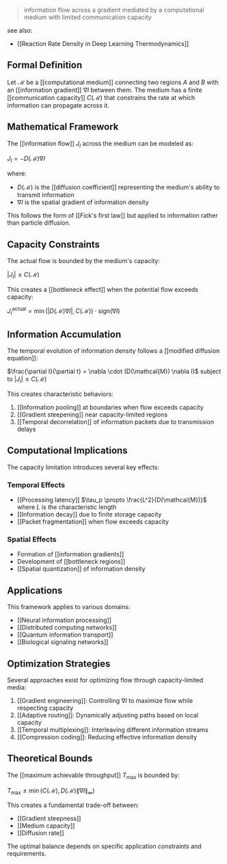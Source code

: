 >  information flow across a gradient mediated by a computational medium with limited communication capacity

see also:
- [[Reaction Rate Density in Deep Learning Thermodynamics]]

## Formal Definition

Let $\mathcal{M}$ be a [[computational medium]] connecting two regions $A$ and $B$ with an [[information gradient]] $\nabla I$ between them. The medium has a finite [[communication capacity]] $C(\mathcal{M})$ that constrains the rate at which information can propagate across it.

## Mathematical Framework

The [[information flow]] $J_I$ across the medium can be modeled as:

$J_I = -D(\mathcal{M}) \nabla I$

where:
- $D(\mathcal{M})$ is the [[diffusion coefficient]] representing the medium's ability to transmit information
- $\nabla I$ is the spatial gradient of information density

This follows the form of [[Fick's first law]] but applied to information rather than particle diffusion.

## Capacity Constraints

The actual flow is bounded by the medium's capacity:

$|J_I| \leq C(\mathcal{M})$

This creates a [[bottleneck effect]] when the potential flow exceeds capacity:

$J_I^{\text{actual}} = \min(|D(\mathcal{M}) \nabla I|, C(\mathcal{M})) \cdot \text{sign}(\nabla I)$

## Information Accumulation

The temporal evolution of information density follows a [[modified diffusion equation]]:

$\frac{\partial I}{\partial t} = \nabla \cdot (D(\mathcal{M}) \nabla I)$ subject to $|J_I| \leq C(\mathcal{M})$

This creates characteristic behaviors:
1. [[Information pooling]] at boundaries when flow exceeds capacity
2. [[Gradient steepening]] near capacity-limited regions
3. [[Temporal decorrelation]] of information packets due to transmission delays

## Computational Implications

The capacity limitation introduces several key effects:

### Temporal Effects
- [[Processing latency]] $\tau_p \propto \frac{L^2}{D(\mathcal{M})}$ where $L$ is the characteristic length
- [[Information decay]] due to finite storage capacity
- [[Packet fragmentation]] when flow exceeds capacity

### Spatial Effects
- Formation of [[information gradients]]
- Development of [[bottleneck regions]]
- [[Spatial quantization]] of information density

## Applications

This framework applies to various domains:
- [[Neural information processing]]
- [[Distributed computing networks]]
- [[Quantum information transport]]
- [[Biological signaling networks]]

## Optimization Strategies

Several approaches exist for optimizing flow through capacity-limited media:

1. [[Gradient engineering]]: Controlling $\nabla I$ to maximize flow while respecting capacity
2. [[Adaptive routing]]: Dynamically adjusting paths based on local capacity
3. [[Temporal multiplexing]]: Interleaving different information streams
4. [[Compression coding]]: Reducing effective information density

## Theoretical Bounds

The [[maximum achievable throughput]] $T_{\text{max}}$ is bounded by:

$T_{\text{max}} \leq \min(C(\mathcal{M}), D(\mathcal{M}) \|\nabla I\|_{\infty})$

This creates a fundamental trade-off between:
- [[Gradient steepness]]
- [[Medium capacity]]
- [[Diffusion rate]]

The optimal balance depends on specific application constraints and requirements.